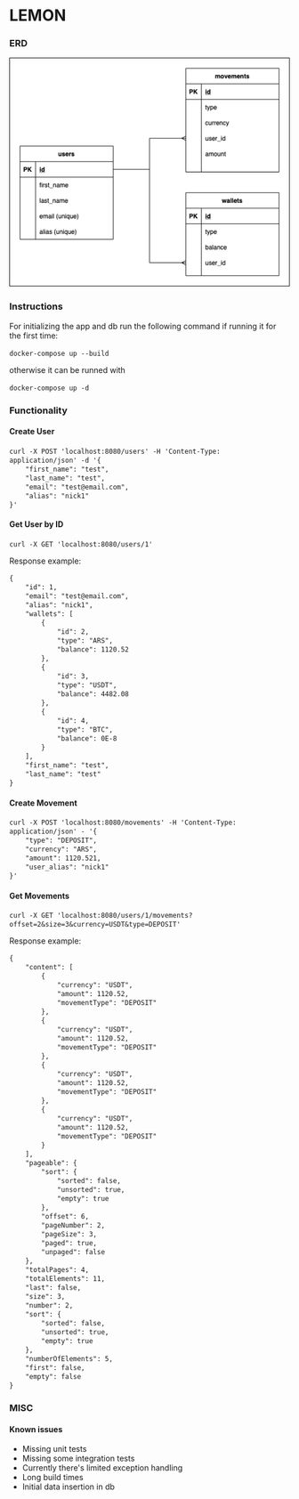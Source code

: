 # LEMON

### ERD

![image](./erd.png)

### Instructions

For initializing the app and db run the following command if running it for the first time:

`docker-compose up --build`

otherwise it can be runned with 

`docker-compose up -d`

### Functionality

#### Create User

```
curl -X POST 'localhost:8080/users' -H 'Content-Type: application/json' -d '{
    "first_name": "test",
    "last_name": "test",
    "email": "test@email.com",
    "alias": "nick1"
}'
```

#### Get User by ID

```
curl -X GET 'localhost:8080/users/1'
```

Response example:

```
{
    "id": 1,
    "email": "test@email.com",
    "alias": "nick1",
    "wallets": [
        {
            "id": 2,
            "type": "ARS",
            "balance": 1120.52
        },
        {
            "id": 3,
            "type": "USDT",
            "balance": 4482.08
        },
        {
            "id": 4,
            "type": "BTC",
            "balance": 0E-8
        }
    ],
    "first_name": "test",
    "last_name": "test"
}
```

#### Create Movement

```
curl -X POST 'localhost:8080/movements' -H 'Content-Type: application/json' - '{
    "type": "DEPOSIT",
    "currency": "ARS",
    "amount": 1120.521,
    "user_alias": "nick1"
}'
```

#### Get Movements

```
curl -X GET 'localhost:8080/users/1/movements?offset=2&size=3&currency=USDT&type=DEPOSIT'
```

Response example:
```
{
    "content": [
        {
            "currency": "USDT",
            "amount": 1120.52,
            "movementType": "DEPOSIT"
        },
        {
            "currency": "USDT",
            "amount": 1120.52,
            "movementType": "DEPOSIT"
        },
        {
            "currency": "USDT",
            "amount": 1120.52,
            "movementType": "DEPOSIT"
        },
        {
            "currency": "USDT",
            "amount": 1120.52,
            "movementType": "DEPOSIT"
        }
    ],
    "pageable": {
        "sort": {
            "sorted": false,
            "unsorted": true,
            "empty": true
        },
        "offset": 6,
        "pageNumber": 2,
        "pageSize": 3,
        "paged": true,
        "unpaged": false
    },
    "totalPages": 4,
    "totalElements": 11,
    "last": false,
    "size": 3,
    "number": 2,
    "sort": {
        "sorted": false,
        "unsorted": true,
        "empty": true
    },
    "numberOfElements": 5,
    "first": false,
    "empty": false
}
```


### MISC

#### Known issues

- Missing unit tests
- Missing some integration tests
- Currently there's limited exception handling
- Long build times
- Initial data insertion in db
